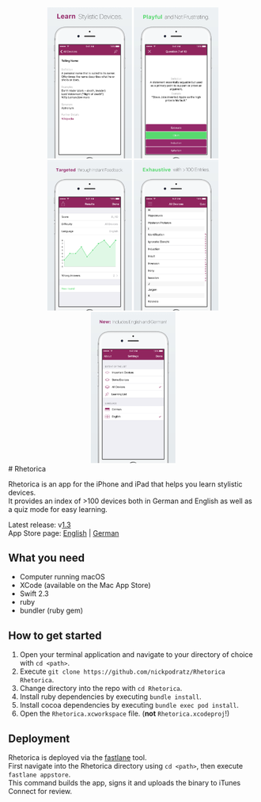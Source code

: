 <div align="center" width="100%">
  <img src="fastlane/screenshots/en-US/iPhone6-1DetailView_framed.png" width="171"/>
  <img src="fastlane/screenshots/en-US/iPhone6-2Quiz_framed.png" width="171"/>
  <img src="fastlane/screenshots/en-US/iPhone6-3UserStats_framed.png" width="171"/>
  <img src="fastlane/screenshots/en-US/iPhone6-4TableView_framed.png" width="171"/>
  <img src="fastlane/screenshots/en-US/iPhone6-5Settings_framed.png" width="171"/>
</div>
# Rhetorica

Rhetorica is an app for the iPhone and iPad that helps you learn stylistic devices.   
It provides an index of >100 devices both in German and English as well as a quiz mode for easy learning.

Latest release: v[1.3](https://github.com/nickpodratz/Rhetorica/releases/tag/v1.3)    
App Store page: 
[English](https://itunes.apple.com/app/rhetorica-stilmittel-einfach/id926449450?mt=8) |
[German](https://itunes.apple.com/de/app/binarify/id912928467?mt=8)

## What you need
- Computer running macOS
- XCode (available on the Mac App Store)
- Swift 2.3
- ruby
- bundler (ruby gem)

## How to get started
1. Open your terminal application and navigate to your directory of choice with `cd <path>`.
2. Execute `git clone https://github.com/nickpodratz/Rhetorica Rhetorica`.
3. Change directory into the repo with `cd Rhetorica`.
4. Install ruby dependencies by executing `bundle install`.
5. Install cocoa dependencies by executing `bundle exec pod install`.
5. Open the `Rhetorica.xcworkspace` file. (**not** `Rhetorica.xcodeproj`!)

## Deployment
Rhetorica is deployed via the [fastlane](https://github.com/fastlane/fastlane) tool.    
First navigate into the Rhetorica directory using `cd <path>`, then execute `fastlane appstore`.    
This command builds the app, signs it and uploads the binary to iTunes Connect for review.
